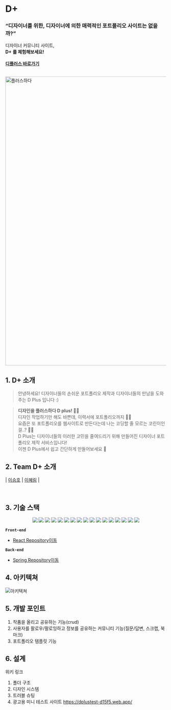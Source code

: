 # D+ 

### **“디자이너를 위한, 디자이너에 의한 매력적인 포트폴리오 사이트는 없을까?”**

디자이너 커뮤니티 사이트, <br>
**D+ 를 체험해보세요!<br><br/>
[디플러스 바로가기](https://dplusday.com/)**<br>

<br>
<img width="905" alt="플러스하다" src="https://user-images.githubusercontent.com/79740505/161507027-ac3024b5-44cb-48e2-a1b8-f2f609336e97.png">

<br>

## 1. D+ 소개<br/>
> 안녕하세요! 디자이너들의 손쉬운 포트폴리오 제작과 디자이너들의 만남을 도와주는 D Plus 입니다 :)<br/>

> **디자인을 플러스하다 D plus! 👩‍🎨**<br/>
디자인 작업하기만 해도 바쁜데, 이력서에 포트폴리오까지 🤦‍♀️ <br/>
요즘은 또 포트폴리오를 웹사이트로 만든다는데 나는 코딩할 줄 모르는 코린이인걸..? 😮‍💨<br/>
D Plus는 디자이너들의 이러한 고민을 줄여드리기 위해 만들어진 디자이너 포트폴리오 제작 서비스입니다!<br/>
이젠 D Plus에서 쉽고 간단하게 만들어보세요 🥳<br/>
>

## 2. Team D+ 소개
|  [이승호](https://github.com/vivala0519)  |  [이혜림](https://github.com/matty255)  |  


<br>

## 3. 기술 스택
<div align="center">
<img src="https://img.shields.io/badge/javascript-F7DF1E?style=flat-square&logo=javascript&logoColor=white">
<img src="https://img.shields.io/badge/react-61DAFB?style=flat-square&logo=react&logoColor=white"> 
<img src="https://img.shields.io/badge/create%20react%20app-09D3AC?style=flat-square&logo=create%20react%20app&logoColor=white"> 
 <img src="https://img.shields.io/badge/html5-E34F26?style=flat-square&logo=html5&logoColor=white"> 
 <img src="https://img.shields.io/badge/css-1572B6?style=flat-square&logo=css3&logoColor=white">  
  <img src="https://img.shields.io/badge/github-181717?style=flat-square&logo=github&logoColor=white">
<img src="https://img.shields.io/badge/github%20actions-181717?style=flat-square&logo=github%20actions&logoColor=white">
 <img src="https://img.shields.io/badge/amazon%20aws-232F3E?style=flat-square&logo=amazon%20aws&logoColor=white">
 <img src="https://img.shields.io/badge/amazon%20s3-232F3E?style=flat-square&logo=amazon%20s3&logoColor=white">
 <img src="https://img.shields.io/badge/cloud%20front-00A8E1?style=flat-square&logo=amazon%20aws&logoColor=white">
  <img src="https://img.shields.io/badge/react%20router%20dom-CA4245?style=flat-square&logo=react%20router&logoColor=white">
 <img src="https://img.shields.io/badge/mui-007FFF?style=flat-square&logo=mui&logoColor=white">
   <img src="https://img.shields.io/badge/tailwind%20css-06B6D4?style=flat-square&logo=tailwind%20css&logoColor=white">
  <img src="https://img.shields.io/badge/react%20slick-F4C51C?style=flat-square&logo=&logoColor=white">
  <img src="https://img.shields.io/badge/react%20drop%20zone-F4C51C?style=flat-square&logo=&logoColor=white">
    <img src="https://img.shields.io/badge/react%20beautiful%20dnd-FF6D70?style=flat-square&logo=&logoColor=white">
        <img src="https://img.shields.io/badge/sweet%20alert2-00897B?style=flat-square&logo=&logoColor=white">
        
</div>

**`Front-end`**
- [React Repository이동](https://github.com/https-github-com-Allaccept12/D_Team_Front)

**`Back-end`**
- [Spring Repository이동](https://github.com/https-github-com-Allaccept12/D-Back)


## 4. 아키텍쳐
![아키텍쳐](https://user-images.githubusercontent.com/79740505/161598916-18fae697-6ff7-478a-8446-aa8cc60cfd7c.PNG)

## 5. 개발 포인트

1. 작품을 올리고 공유하는 기능(crud)
2. 사용자를 팔로우/팔로잉하고 정보를 공유하는 커뮤니티 기능(질문/답변, 스크랩, 북마크)
3. 포트폴리오 템플릿 기능

## 6. 설계

위키 링크

1. 폴더 구조
2. 디자인 시스템
3. 트러블 슈팅
4. 광고용 미니 테스트 사이트 https://dplustest-d15f5.web.app/





